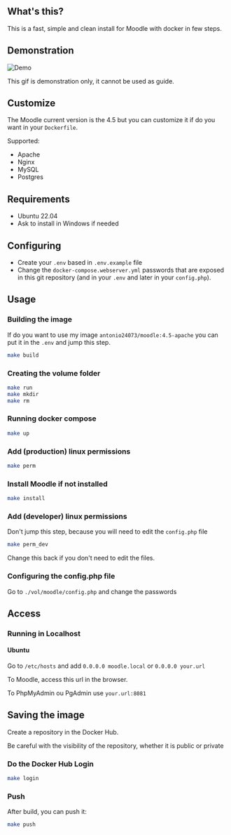 ## What's this?

This is a fast, simple and clean install for Moodle with docker in few steps. 

## Demonstration

![Demo](demo.gif)

This gif is demonstration only, it cannot be used as guide.

## Customize

The Moodle current version is the 4.5 but you can customize it if do you want in your `Dockerfile`.

Supported:

- Apache
- Nginx
- MySQL
- Postgres

## Requirements

- Ubuntu 22.04
- Ask to install in Windows if needed

## Configuring

- Create your `.env` based in `.env.example` file
- Change the `docker-compose.webserver.yml` passwords that are exposed in this git repository (and in your `.env` and later in your `config.php`).

## Usage

### Building the image

If do you want to use my image `antonio24073/moodle:4.5-apache` you can put it in the `.env` and jump this step.

```bash
make build
```


### Creating the volume folder

```bash
make run
make mkdir
make rm
```

### Running docker compose

```bash
make up
```

### Add (production) linux permissions

```bash
make perm
```

### Install Moodle if not installed

```bash
make install
```

### Add (developer) linux permissions

Don't jump this step, because you will need to edit the `config.php` file

```bash
make perm_dev
```

Change this back if you don't need to edit the files.

### Configuring the config.php file

Go to `./vol/moodle/config.php` and change the passwords

## Access

### Running in Localhost

#### Ubuntu

Go to `/etc/hosts` and add `0.0.0.0 moodle.local` or `0.0.0.0 your.url` 

To Moodle, access this url in the browser.

To PhpMyAdmin ou PgAdmin use `your.url:8081`


## Saving the image

Create a repository in the Docker Hub.

Be careful with the visibility of the repository, whether it is public or private

### Do the Docker Hub Login

```bash
make login
```

### Push

After build, you can push it:

```bash
make push
```
